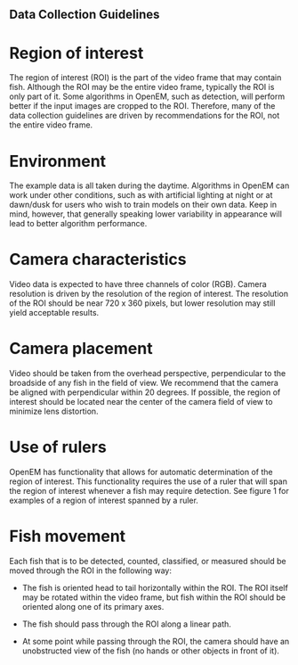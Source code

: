 ## Data Collection Guidelines

# Region of interest

The region of interest (ROI) is the part of the video frame that may contain
fish.  Although the ROI may be the entire video frame, typically the ROI is only
part of it.  Some algorithms in OpenEM, such as detection, will perform better
if the input images are cropped to the ROI.  Therefore, many of the data
collection guidelines are driven by recommendations for the ROI, not the entire
video frame.

# Environment

The example data is all taken during the daytime.  Algorithms in OpenEM can work
under other conditions, such as with artificial lighting at night or at
dawn/dusk for users who wish to train models on their own data.  Keep in mind,
however, that generally speaking lower variability in appearance will lead to
better algorithm performance.

# Camera characteristics

Video data is expected to have three channels of color (RGB).  Camera
resolution is driven by the resolution of the region of interest.  The
resolution of the ROI should be near 720 x 360 pixels, but lower resolution may
still yield acceptable results.

# Camera placement

Video should be taken from the overhead perspective, perpendicular to the
broadside of any fish in the field of view.  We recommend that the camera be
aligned with perpendicular within 20 degrees.  If possible, the region of
interest should be located near the center of the camera field of view to
minimize lens distortion.

# Use of rulers

OpenEM has functionality that allows for automatic determination of the region
of interest.  This functionality requires the use of a ruler that will span the
region of interest whenever a fish may require detection.  See figure 1 for
examples of a region of interest spanned by a ruler.

# Fish movement

Each fish that is to be detected, counted, classified, or measured should be
moved through the ROI in the following way:

* The fish is oriented head to tail horizontally within the ROI.  The ROI itself
  may be rotated within the video frame, but fish within the ROI should be
oriented along one of its primary axes.

* The fish should pass through the ROI along a linear path.

* At some point while passing through the ROI, the camera should have an
  unobstructed view of the fish (no hands or other objects in front of it).

